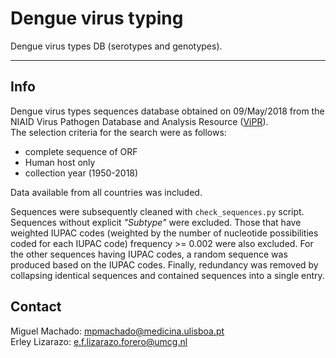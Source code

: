 # Dengue virus typing

Dengue virus types DB (serotypes and genotypes).

---

## Info

Dengue virus types sequences database obtained on 09/May/2018 from the NIAID Virus Pathogen Database and Analysis Resource ([ViPR](http://www.viprbrc.org/)).  
The selection criteria for the search were as follows:
  * complete sequence of ORF
  * Human host only
  * collection year (1950-2018)

Data available from all countries was included. 
 
Sequences were subsequently cleaned with `check_sequences.py` script. Sequences without explicit _"Subtype"_ were excluded. Those that have weighted IUPAC codes (weighted by the number of nucleotide possibilities coded for each IUPAC code) frequency >= 0.002 were also excluded. For the other sequences having IUPAC codes, a random sequence was produced based on the IUPAC codes. Finally, redundancy was removed by collapsing identical sequences and contained sequences into a single entry.

## Contact

Miguel Machado: <mpmachado@medicina.ulisboa.pt>  
Erley Lizarazo: <e.f.lizarazo.forero@umcg.nl>
